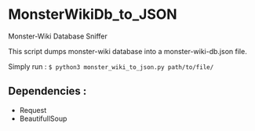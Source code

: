# MonsterWikiDb_to_JSON
Monster-Wiki Database Sniffer

This script dumps monster-wiki database into a monster-wiki-db.json file.

Simply run :
``` $ python3 monster_wiki_to_json.py path/to/file/ ```

## Dependencies :
- Request
- BeautifullSoup
